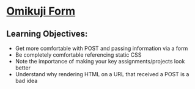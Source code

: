 # [Omikuji Form](https://login.codingdojo.com/m/315/9532/64287)

## Learning Objectives:

- Get more comfortable with POST and passing information via a form
- Be completely comfortable referencing static CSS
- Note the importance of making your key assignments/projects look better
- Understand why rendering HTML on a URL that received a POST is a bad idea

